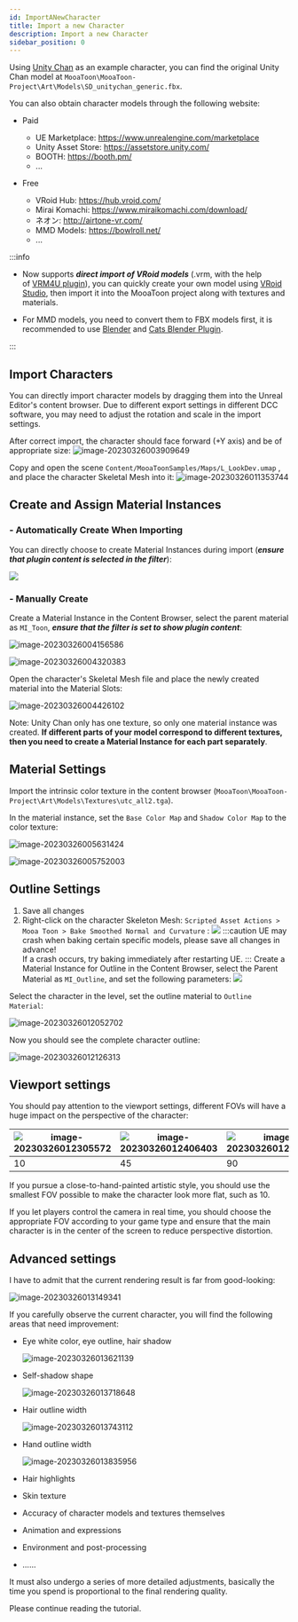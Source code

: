 ```yaml
---
id: ImportANewCharacter
title: Import a new Character
description: Import a new Character
sidebar_position: 0
---
```


Using [Unity Chan](https://unity-chan.com/) as an example character, you can find the original Unity Chan model at `MooaToon\MooaToon-Project\Art\Models\SD_unitychan_generic.fbx`.

You can also obtain character models through the following website: 

- Paid
  - UE Marketplace: https://www.unrealengine.com/marketplace
  - Unity Asset Store: https://assetstore.unity.com/
  - BOOTH: https://booth.pm/
  - ...

- Free
  - VRoid Hub: https://hub.vroid.com/
  - Mirai Komachi: https://www.miraikomachi.com/download/
  - ネオン: http://airtone-vr.com/
  - MMD Models: https://bowlroll.net/
  - ...

:::info

- Now supports _**direct import of VRoid models**_ (.vrm, with the help of [VRM4U plugin](https://github.com/JasonMa0012/VRM4U_MooaToon)), you can quickly create your own model using [VRoid Studio](https://vroid.com/studio), then import it into the MooaToon project along with textures and materials.  
    
- For MMD models, you need to convert them to FBX models first, it is recommended to use [Blender](https://www.blender.org/) and [Cats Blender Plugin](https://github.com/absolute-quantum/cats-blender-plugin).

:::

## Import Characters

You can directly import character models by dragging them into the Unreal Editor's content browser. Due to different export settings in different DCC software, you may need to adjust the rotation and scale in the import settings.  

After correct import, the character should face forward (+Y axis) and be of appropriate size:
![image-20230326003909649](./assets/image-20230326003909649.png)

Copy and open the scene `Content/MooaToonSamples/Maps/L_LookDev.umap` , and place the character Skeletal Mesh into it:
![image-20230326011353744](./assets/image-20230326011353744.png)

## Create and Assign Material Instances

### - Automatically Create When Importing

You can directly choose to create Material Instances during import (_**ensure that plugin content is selected in the filter**_):

![](assets/Pasted%20image%2020250307214723.png)

### - Manually Create

Create a Material Instance in the Content Browser, select the parent material as `MI_Toon`, ***ensure that the filter is set to show plugin content***:

![image-20230326004156586](./assets/image-20230326004156586.png)

![image-20230326004320383](./assets/image-20230326004320383.png)

Open the character's Skeletal Mesh file and place the newly created material into the Material Slots:

![image-20230326004426102](./assets/image-20230326004426102.png)

Note: Unity Chan only has one texture, so only one material instance was created. **If different parts of your model correspond to different textures, then you need to create a Material Instance for each part separately**.

## Material Settings

Import the intrinsic color texture in the content browser (`MooaToon\MooaToon-Project\Art\Models\Textures\utc_all2.tga`).  

In the material instance, set the `Base Color Map` and `Shadow Color Map` to the color texture:

![image-20230326005631424](./assets/image-20230326005631424.png)

![image-20230326005752003](./assets/image-20230326005752003.png)

## Outline Settings

1. Save all changes
2. Right-click on the character Skeleton Mesh: `Scripted Asset Actions > Mooa Toon > Bake Smoothed Normal and Curvature` :
![](assets/Pasted%20image%2020250307215258.png)
:::caution
UE may crash when baking certain specific models, please save all changes in advance!  
If a crash occurs, try baking immediately after restarting UE.
:::
Create a Material Instance for Outline in the Content Browser, select the Parent Material as `MI_Outline`, and set the following parameters:
![](assets/Pasted%20image%2020250307215455.png)

Select the character in the level, set the outline material to `Outline Material`:

![image-20230326012052702](./assets/image-20230326012052702.png)

Now you should see the complete character outline:

![image-20230326012126313](./assets/image-20230326012126313.png)

## Viewport settings 

You should pay attention to the viewport settings, different FOVs will have a huge impact on the perspective of the character:

| ![image-20230326012305572](./assets/image-20230326012305572.png) | ![image-20230326012406403](./assets/image-20230326012406403.png) | ![image-20230326012439049](./assets/image-20230326012439049.png) |
| ------------------------------------------------------------ | ------------------------------------------------------------ | ------------------------------------------------------------ |
| 10                                                           | 45                                                           | 90                                                           |

If you pursue a close-to-hand-painted artistic style, you should use the smallest FOV possible to make the character look more flat, such as 10.  

If you let players control the camera in real time, you should choose the appropriate FOV according to your game type and ensure that the main character is in the center of the screen to reduce perspective distortion.

## Advanced settings 

I have to admit that the current rendering result is far from good-looking:

![image-20230326013149341](./assets/image-20230326013149341.png)

If you carefully observe the current character, you will find the following areas that need improvement: 

- Eye white color, eye outline, hair shadow

  ![image-20230326013621139](./assets/image-20230326013621139.png)

- Self-shadow shape

  ![image-20230326013718648](./assets/image-20230326013718648.png)

- Hair outline width

  ![image-20230326013743112](./assets/image-20230326013743112.png)

- Hand outline width

  ![image-20230326013835956](./assets/image-20230326013835956.png)

- Hair highlights 
    
- Skin texture 
    
- Accuracy of character models and textures themselves 
    
- Animation and expressions 
    
- Environment and post-processing 
    
- ......

It must also undergo a series of more detailed adjustments, basically the time you spend is proportional to the final rendering quality.  

Please continue reading the tutorial.




















